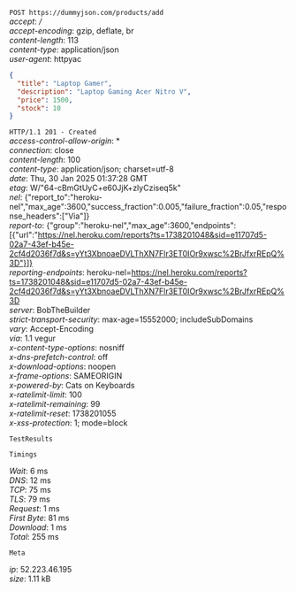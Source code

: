 `POST https://dummyjson.com/products/add`  
*accept*: */*  
*accept-encoding*: gzip, deflate, br  
*content-length*: 113  
*content-type*: application/json  
*user-agent*: httpyac  
  
```json  
{  
  "title": "Laptop Gamer",  
  "description": "Laptop Gaming Acer Nitro V",  
  "price": 1500,  
  "stock": 10  
}  
```  
  
`HTTP/1.1 201 - Created`  
*access-control-allow-origin*: *  
*connection*: close  
*content-length*: 100  
*content-type*: application/json; charset=utf-8  
*date*: Thu, 30 Jan 2025 01:37:28 GMT  
*etag*: W/"64-cBmGtUyC+e60JjK+zlyCziseq5k"  
*nel*: {"report_to":"heroku-nel","max_age":3600,"success_fraction":0.005,"failure_fraction":0.05,"response_headers":["Via"]}  
*report-to*: {"group":"heroku-nel","max_age":3600,"endpoints":[{"url":"https://nel.heroku.com/reports?ts=1738201048&sid=e11707d5-02a7-43ef-b45e-2cf4d2036f7d&s=yYt3XbnoaeDVLThXN7Flr3ET0IOr9xwsc%2BrJfxrREpQ%3D"}]}  
*reporting-endpoints*: heroku-nel=https://nel.heroku.com/reports?ts=1738201048&sid=e11707d5-02a7-43ef-b45e-2cf4d2036f7d&s=yYt3XbnoaeDVLThXN7Flr3ET0IOr9xwsc%2BrJfxrREpQ%3D  
*server*: BobTheBuilder  
*strict-transport-security*: max-age=15552000; includeSubDomains  
*vary*: Accept-Encoding  
*via*: 1.1 vegur  
*x-content-type-options*: nosniff  
*x-dns-prefetch-control*: off  
*x-download-options*: noopen  
*x-frame-options*: SAMEORIGIN  
*x-powered-by*: Cats on Keyboards  
*x-ratelimit-limit*: 100  
*x-ratelimit-remaining*: 99  
*x-ratelimit-reset*: 1738201055  
*x-xss-protection*: 1; mode=block  
  
  
`TestResults`  
  
  
  
`Timings`  
  
*Wait*: 6 ms  
*DNS*: 12 ms  
*TCP*: 75 ms  
*TLS*: 79 ms  
*Request*: 1 ms  
*First Byte*: 81 ms  
*Download*: 1 ms  
*Total*: 255 ms  
  
  
`Meta`  
  
*ip*: 52.223.46.195  
*size*: 1.11 kB